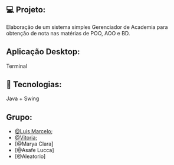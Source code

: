 ## 💻 Projeto:
Elaboração de um sistema simples Gerenciador de  Academia para obtenção de nota nas matérias de POO, AOO e BD. 

## Aplicação Desktop: 
Terminal


## 🔋 Tecnologias:
Java + Swing

## Grupo:

- [@Luis Marcelo](https://github.com/LuisMFG);
- [@Vitoria](https://github.com/vyvisz);
- [@Marya Clara]
- [@Asafe Lucca]
- [@Aleatorio]




